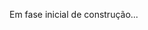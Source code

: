 Em fase inicial de construção...

<!-- todo/ reescrever a readme

//// rascunho ////

User History
///------ a passar a limpo

Backlog:

#Criar o projeto inicial [x]
#Vincular ao repositório e criar branch de desenvolvimento[x]
#Instalar e configurar:
#Helmet[x]
#Eslint[x]
#Prettierrc[x]
#TypeScript[x]
#Jest/TestingLibrary[x]
#Docker/Compose[x]
#Estruturar a arquitetura de pastas[x]
#Configurar a VPS[x]
#Criar componente HelmetComponent[x]
#Criar(vazio) as pages Home[x] / Cardápio[x] / Contato[x] ----- etc === a preencher[ ]
#Criar(vazio) os componentes de NavBar[x] / Footer[x] ---------- etc ===== a preencher[]
#Criar rotas (router)[x]
#Trocar o favicon.ico[x]
#Criar componente de svg[x]
#Criar Mock dos lanches[x]
#Popular Mock dos lanches[x]
#Criar container dos cards[x]
#Criar componente card[x]
#Criar o mock do banner[]
#Finalizar layou da search[x]
#Medias do footer[x]
#Adicionar conteúdo do footer[]
#Finalizar footer & responsividade do mesmo[]
#Criar responsividade breakpoint[screen && media  min360px][]



-
-
-
-
-
-

////////////////////////////////////////

Backend -->
